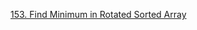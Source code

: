 [153. Find Minimum in Rotated Sorted Array](https://leetcode.com/problems/find-minimum-in-rotated-sorted-array/)
